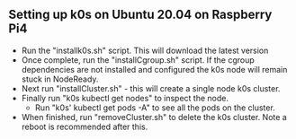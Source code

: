 ## Setting up k0s on Ubuntu 20.04 on Raspberry Pi4

* Run the "installk0s.sh" script. This will download the latest version
* Once complete, run the "installCgroup.sh" script. If the cgroup dependencies are not installed and configured the k0s node will remain stuck in NodeReady. 
* Next run "installCluster.sh" - this will create a single node k0s cluster.
* Finally run "k0s kubectl get nodes" to inspect the node. 
   * Run "k0s' kubectl get pods -A" to see all the pods on the cluster.
* When finished, run "removeCluster.sh" to delete the k0s cluster. Note a reboot is recommended after this.
